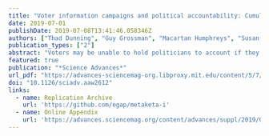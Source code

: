 ```yaml
---
title: "Voter information campaigns and political accountability: Cumulative findings from a preregistered meta-analysis of coordinated trials"
date: 2019-07-01
publishDate: 2019-07-08T13:41:46.058346Z
authors: ["Thad Dunning", "Guy Grossman", "Macartan Humphreys", "Susan D. Hyde", "Craig McIntosh", "Gareth Nellis", "Claire L. Adida", "Eric Arias", "Clara Bicalho", "Taylor C. Boas", "Mark T. Buntaine", "Simon Chauchard", "Anirvan Chowdhury", "Jessica Gottlieb", "F. Daniel Hidalgo", "Marcus Holmlund", "Ryan Jablonski", "Eric Kramon", "Horacio Larreguy", "Malte Lierl", "John Marshall", "Gwyneth McClendon", "Marcus A. Melo", "Daniel L. Nielson", "Paula M. Pickering", "Melina R. Platas", "Pablo Querubín", "Pia Raffler", "Neelanjan Sircar"]
publication_types: ["2"]
abstract: "Voters may be unable to hold politicians to account if they lack basic information about their representatives’ performance. Civil society groups and international donors therefore advocate using voter information campaigns to improve democratic accountability. Yet, are these campaigns effective? Limited replication, measurement heterogeneity, and publication biases may undermine the reliability of published research. We implemented a new approach to cumulative learning, coordinating the design of seven randomized controlled trials to be fielded in six countries by independent research teams. Uncommon for multisite trials in the social sciences, we jointly preregistered a meta-analysis of results in advance of seeing the data. We find no evidence overall that typical, nonpartisan voter information campaigns shape voter behavior, although exploratory and subgroup analyses suggest conditions under which informational campaigns could be more effective. Such null estimated effects are too seldom published, yet they can be critical for scientific progress and cumulative, policy-relevant learning. A preregistered meta-analysis of six field experiments finds no evidence overall that information campaigns shape voter behavior. A preregistered meta-analysis of six field experiments finds no evidence overall that information campaigns shape voter behavior."
featured: true
publication: "*Science Advances*"
url_pdf: "https://advances-sciencemag-org.libproxy.mit.edu/content/5/7/eaaw2612"
doi: "10.1126/sciadv.aaw2612"
links: 
  - name: Replication Archive 
    url: 'https://github.com/egap/metaketa-i'
  - name: Online Appendix
    url: 'https://advances.sciencemag.org/content/advances/suppl/2019/07/01/5.7.eaaw2612.DC1/aaw2612_SM.pdf'
---
```


